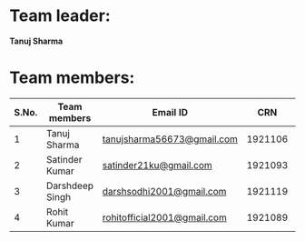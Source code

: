 # Team leader:

**Tanuj Sharma**


# Team members:

|**S.No.** | **Team members** | **Email ID** |**CRN** |**URN** | **Branch** | **Area of Interest** | **Link To GitHub** | 
|-------|------------|--------------|----------|----------|---------|-----|------|
| 1 | Tanuj Sharma | tanujsharma56673@gmail.com| 1921106 |1905406| IT | Competitive Programming | [Tanuj Sharma](https://github.com/failing-coder) |
| 2 | Satinder Kumar | satinder21ku@gmail.com |1921093  |1905393| IT | Web Development | [Satinder Kumar](https://github.com/satinderkumar21) |
| 3 | Darshdeep Singh | darshsodhi2001@gmail.com |1921119 |1905320| IT | Native App Development | [Darshdeep Singh ](https://github.com/darsh0820) | 
| 4 | Rohit Kumar  | rohitofficial2001@gmail.com |1921089 |1905389| IT | Web Development  | [Rohit Kumar](https://github.com/rohitk5252) |
